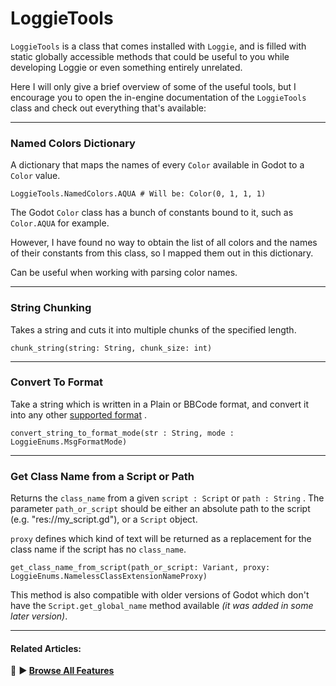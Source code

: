 # LoggieTools

`LoggieTools` is a class that comes installed with `Loggie`, and is filled with static globally accessible methods that could be useful to you while developing Loggie or even something entirely unrelated.

Here I will only give a brief overview of some of the useful tools, but I encourage you to open the in-engine documentation of the `LoggieTools` class and check out everything that's available:

---
### Named Colors Dictionary
A dictionary that maps the names of every `Color` available in Godot to a `Color` value.

```gdscript
LoggieTools.NamedColors.AQUA # Will be: Color(0, 1, 1, 1)
```

The Godot `Color` class has a bunch of constants bound to it, such as `Color.AQUA` for example.

However, I have found no way to obtain the list of all colors and the names of their constants from this class, so I mapped them out in this dictionary.

Can be useful when working with parsing color names.

---
### String Chunking
Takes a string and cuts it into multiple chunks of the specified length.

```gdscript
chunk_string(string: String, chunk_size: int)
```

---
### Convert To Format
Take a string which is written in a Plain or BBCode format, and convert it into any other [supported format](OUTPUT_FORMAT_MODES.md) .

```gdscript
convert_string_to_format_mode(str : String, mode : LoggieEnums.MsgFormatMode)
```

---
### Get Class Name from a Script or Path

Returns the `class_name` from a given `script : Script` or `path : String` .
The parameter `path_or_script` should be either an absolute path to the script 
(e.g. "res://my_script.gd"), or a `Script` object.

`proxy` defines which kind of text will be returned as a replacement for the class name if the script has no `class_name`.

```gdscript
get_class_name_from_script(path_or_script: Variant, proxy: LoggieEnums.NamelessClassExtensionNameProxy)
```

This method is also compatible with older versions of Godot which don't have the `Script.get_global_name` method available *(it was added in some later version)*.

---
#### Related Articles:
👀 **► [Browse All Features](../ALL_FEATURES.md)**